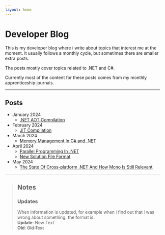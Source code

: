 ```yaml
---
layout: home
---
```



# Developer Blog
This is my developer blog where i write about topics that interest me at the moment.
It usually follows a monthly cycle, but sometimes there are smaller extra posts.

The posts mostly cover topics related to .NET and C#.

Currently most of the content for these posts comes from my monthly apprenticeship journals.

---

## Posts
- January 2024
    - [.NET AOT Compilation](Posts/24.01/dotnet-aot-compilation)
- February 2024
    - [JIT Compilation](Posts/24.02/jit-compilation)
- March 2024
    - [Memory Management In C# and .NET](Posts/24.03/memory-management-in-csharp-and-dotnet)
- April 2024
    - [Parallel Programming In .NET](Posts/24.04/parallel-programming-in-dotnet)
    - [New Solution File Format](Posts/24.04/new-solution-file-format)
- May 2024
    - [The State Of Cross-platform .NET And How Mono Is Still Relevant](Posts/24.05/the-state-of-cross-platform-dotnet-and-how-mono-is-still-relevant)

---

> ## Notes
>
> ### Updates
> When information is updated, for example when i find out that i was wrong about something, the format is:\
> **Update**: New Text\
> **Old**: ~~Old Text~~